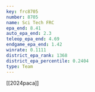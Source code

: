 ```yaml
---
key: frc8705
number: 8705
name: Sci Tech FRC
epa_end: 8.41
auto_epa_end: 2.3
teleop_epa_end: 4.69
endgame_epa_end: 1.42
winrate: 0.1111
district_epa_rank: 1368
district_epa_percentile: 0.2404
type: Team
---
```

[[2024paca]]
